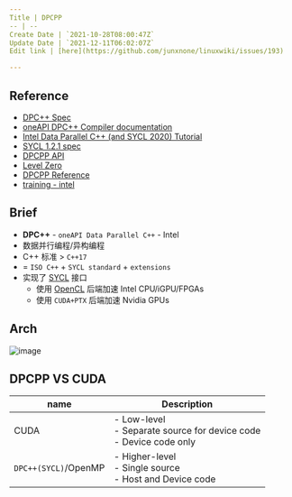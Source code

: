 ```yaml
---
Title | DPCPP
-- | --
Create Date | `2021-10-28T08:00:47Z`
Update Date | `2021-12-11T06:02:07Z`
Edit link | [here](https://github.com/junxnone/linuxwiki/issues/193)

---
```

## Reference
- [DPC++ Spec](https://spec.oneapi.io/versions/latest/elements/dpcpp/source/index.html#)
- [oneAPI DPC++ Compiler documentation](https://intel.github.io/llvm-docs/GetStartedGuide.html)
- [Intel Data Parallel C++ (and SYCL 2020) Tutorial](https://github.com/jeffhammond/dpcpp-tutorial)
- [SYCL 1.2.1 spec](https://www.khronos.org/registry/SYCL/specs/sycl-1.2.1.pdf)
- [DPCPP API](https://intel.github.io/llvm-docs/doxygen/index.html)
- [Level Zero](https://dgpu-docs.intel.com/technologies/level-zero.html)
- [DPCPP Reference](https://oneapi-src.github.io/DPCPP_Reference/index.html)
- [training - intel](https://techdecoded.intel.io/quickhits/overview-of-oneapi-dpc-programming)

## Brief
- **DPC++** - `oneAPI Data Parallel C++` - Intel
- 数据并行编程/异构编程
- C++ 标准 > `C++17`
-  = `ISO C++` + `SYCL standard` + `extensions`
- 实现了 [SYCL](/SYCL) 接口
  - 使用 [OpenCL](/OpenCL) 后端加速 Intel CPU/iGPU/FPGAs
  - 使用 `CUDA+PTX` 后端加速 Nvidia GPUs


## Arch


![image](https://user-images.githubusercontent.com/2216970/139390103-c0653884-e220-4509-a5da-acdc1514fdca.png)

## DPCPP VS CUDA

name | Description
-- | --
CUDA | - Low-level<br>- Separate source for device code<br>- Device code only
`DPC++(SYCL)`/OpenMP | - Higher-level<br>- Single source<br>- Host  and Device code
